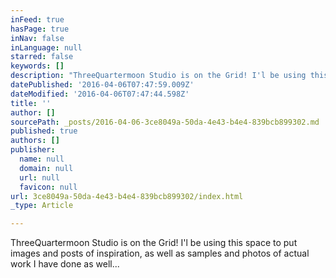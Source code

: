 ```yaml
---
inFeed: true
hasPage: true
inNav: false
inLanguage: null
starred: false
keywords: []
description: "ThreeQuartermoon Studio is on the Grid! I'l be using this space to put images and posts of inspiration, as well as samples and photos of actual work I have done as well..."
datePublished: '2016-04-06T07:47:59.009Z'
dateModified: '2016-04-06T07:47:44.598Z'
title: ''
author: []
sourcePath: _posts/2016-04-06-3ce8049a-50da-4e43-b4e4-839bcb899302.md
published: true
authors: []
publisher:
  name: null
  domain: null
  url: null
  favicon: null
url: 3ce8049a-50da-4e43-b4e4-839bcb899302/index.html
_type: Article

---
```

ThreeQuartermoon Studio is on the Grid! I'l be using this space to put images and posts of inspiration, as well as samples and photos of actual work I have done as well...
